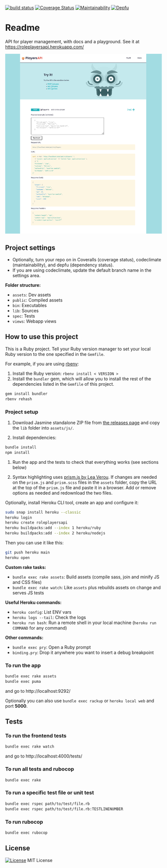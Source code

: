[![build status](https://gitlab.com/octopusinvitro/players-api/badges/master/pipeline.svg)](https://gitlab.com/octopusinvitro/players-api/commits/master)
[![Coverage Status](https://coveralls.io/repos/github/octopusinvitro/players-api/badge.svg?branch=main)](https://coveralls.io/github/octopusinvitro/players-api?branch=main)
[![Maintainability](https://api.codeclimate.com/v1/badges/d8ccbdc9f2e519160aed/maintainability)](https://codeclimate.com/github/octopusinvitro/players-api/maintainability)
[![Depfu](https://badges.depfu.com/badges/0a4c5e533133dc8344ba5847bf0b437e/overview.svg)](https://depfu.com/github/octopusinvitro/players-api?project_id=34744)


# Readme

API for player management, with docs and a playground. See it at https://roleplayersapi.herokuapp.com/

![Page screenshot](screenshot.png)


## Project settings

* Optionally, turn your repo on in Coveralls (coverage status), codeclimate (maintainability), and depfu (dependency status).
* If you are using codeclimate, update the default branch name in the settings area.

**Folder structure:**

* `assets`: Dev assets
* `public`: Compiled assets
* `bin`: Executables
* `lib`: Sources
* `spec`: Tests
* `views`: Webapp views


## How to use this project

This is a Ruby project. Tell your Ruby version manager to set your local Ruby version to the one specified in the `Gemfile`.

For example, if you are using [rbenv](https://cbednarski.com/articles/installing-ruby/):

1. Install the Ruby version: `rbenv install < VERSION >`
1. Install the `bundler` gem, which will allow you to install the rest of the dependencies listed in the `Gemfile` of this project.

  ```bash
  gem install bundler
  rbenv rehash
  ```


### Project setup

1. Download Jasmine standalone ZIP file from [the releases page](https://github.com/jasmine/jasmine/releases) and copy the `lib` folder into `assets/js/`.

1. Install dependencies:
  ```bash
  bundle install
  npm install
  ```

1. Run the app and the tests to check that everything works (see sections below)

1. Syntax highlighting uses [prism.js by Lea Verou](https://prismjs.com/download.html).
  If changes are needed on the `prism.js` and `prism.scss` files in the `assets` folder, copy the URL at the top of the `prism.js` file and paste it in a browser. Add or remove options as needed and redownload the two files.

Optionally, install Heroku CLI tool, create an app and configure it:

```bash
sudo snap install heroku --classic
heroku login
heroku create roleplayersapi
heroku buildpacks:add --index 1 heroku/ruby
heroku buildpacks:add --index 2 heroku/nodejs
```

Then you can use it like this:

```bash
git push heroku main
heroku open
```

**Custom rake tasks:**

* `bundle exec rake assets`: Build assets (compile sass, join and minify JS and CSS files)
* `bundle exec rake watch`: Like `assets` plus rebuilds assets on change and serves JS tests

**Useful Heroku commands:**

* `heroku config`: List ENV vars
* `heroku logs --tail`: Check the logs
* `heroku run bash`: Run a remote shell in your local machine (`heroku run COMMAND` for any command)

**Other commands:**
* `bundle exec pry`: Open a Ruby prompt
* `binding.pry`: Drop it anywhere you want to insert a debug breakpoint


### To run the app

```bash
bundle exec rake assets
bundle exec puma
```

and go to http://localhost:9292/

Optionally you can also use `bundle exec rackup` or `heroku local web` and port **5000**.


## Tests

### To run the frontend tests

```bash
bundle exec rake watch
```

and go to http://localhost:4000/tests/


### To run all tests and rubocop

```bash
bundle exec rake
```


### To run a specific test file or unit test

```bash
bundle exec rspec path/to/test/file.rb
bundle exec rspec path/to/test/file.rb:TESTLINENUMBER
```


### To run rubocop

```bash
bundle exec rubocop
```


## License

[![License](https://img.shields.io/badge/mit-license-green.svg?style=flat)](https://opensource.org/licenses/mit)
MIT License
